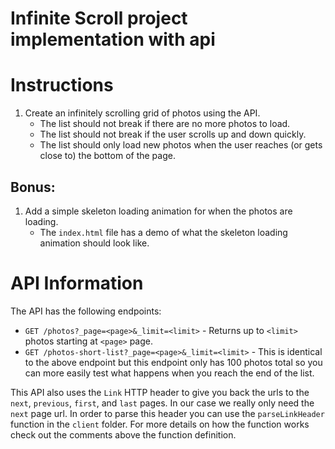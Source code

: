 # Infinite Scroll project implementation with api

# Instructions

1. Create an infinitely scrolling grid of photos using the API.
   - The list should not break if there are no more photos to load.
   - The list should not break if the user scrolls up and down quickly.
   - The list should only load new photos when the user reaches (or gets close to) the bottom of the page.

## Bonus:

1. Add a simple skeleton loading animation for when the photos are loading.
   - The `index.html` file has a demo of what the skeleton loading animation should look like.

# API Information

The API has the following endpoints:

- `GET /photos?_page=<page>&_limit=<limit>` - Returns up to `<limit>` photos starting at `<page>` page.
- `GET /photos-short-list?_page=<page>&_limit=<limit>` - This is identical to the above endpoint but this endpoint only has 100 photos total so you can more easily test what happens when you reach the end of the list.

This API also uses the `Link` HTTP header to give you back the urls to the `next`, `previous`, `first`, and `last` pages. In our case we really only need the `next` page url. In order to parse this header you can use the `parseLinkHeader` function in the `client` folder. For more details on how the function works check out the comments above the function definition.
